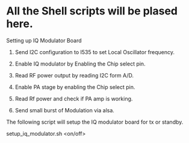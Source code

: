 # All the Shell scripts will be plased here. 
 Setting up IQ Modulator Board

1) Send I2C configuration to I535 to set Local Oscillator frequency.<br>

2) Enable IQ modulator by Enabling the Chip select pin.<br>

3) Read RF power output by reading I2C form A/D.<br>

3) Enable PA stage by enabling the Chip select pin.<br>

4) Read Rf power and check if PA amp is working.<br>

5) Send small burst of Modulation via alsa.<br>

The following script will setup the IQ modulator board for tx or standby.<br>

setup_iq_modulator.sh <freq> <on/off><br>

